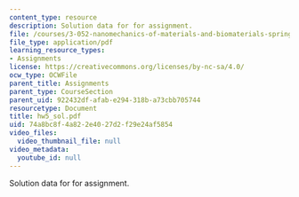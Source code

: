 ```yaml
---
content_type: resource
description: Solution data for for assignment.
file: /courses/3-052-nanomechanics-of-materials-and-biomaterials-spring-2007/74a8bc8f4a822e4027d2f29e24af5854_hw5_sol.pdf
file_type: application/pdf
learning_resource_types:
- Assignments
license: https://creativecommons.org/licenses/by-nc-sa/4.0/
ocw_type: OCWFile
parent_title: Assignments
parent_type: CourseSection
parent_uid: 922432df-afab-e294-318b-a73cbb705744
resourcetype: Document
title: hw5_sol.pdf
uid: 74a8bc8f-4a82-2e40-27d2-f29e24af5854
video_files:
  video_thumbnail_file: null
video_metadata:
  youtube_id: null
---
```

Solution data for for assignment.